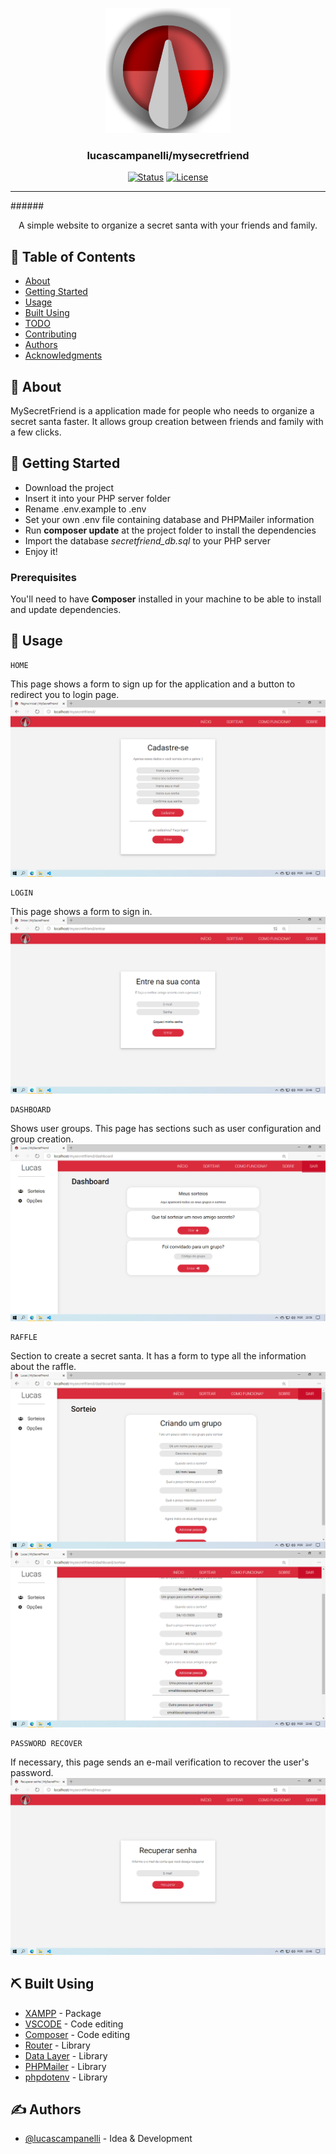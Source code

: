 <p align="center">
  <a href="" rel="noopener">
 <img width=200px height=200px src="https://github.com/lucascampanelli/MySecretFriend/blob/master/view/assets/images/logo.png?raw=true">
 </a>
</p>

<h3 align="center">lucascampanelli/mysecretfriend</h3>

<div align="center">

[![Status](https://img.shields.io/badge/status-active-success.svg)]()
[![License](https://img.shields.io/badge/license-MIT-blue.svg)](/LICENSE)

</div>

---

######<p align="center"> A simple website to organize a secret santa with your friends and family.
    <br> 
</p>

## 📝 Table of Contents

- [About](#about)
- [Getting Started](#getting_started)
- [Usage](#usage)
- [Built Using](#built_using)
- [TODO](../TODO.md)
- [Contributing](../CONTRIBUTING.md)
- [Authors](#authors)
- [Acknowledgments](#acknowledgement)

## 🧐 About <a name = "about"></a>

MySecretFriend is a application made for people who needs to organize a secret santa faster.
It allows group creation between friends and family with a few clicks.

## 🏁 Getting Started <a name = "getting_started"></a>

<ul>
<li>Download the project</li>
<li>Insert it into your PHP server folder</li>
<li>Rename .env.example to .env</li>
<li>Set your own .env file containing database and PHPMailer information</li>
<li>Run <b>composer update</b> at the project folder to install the dependencies</li>
<li>Import the database <i>secretfriend_db.sql</i> to your PHP server</li>
<li>Enjoy it!</li>
</ul>

### Prerequisites

You'll need to have <b>Composer</b> installed in your machine to be able to install and update dependencies.

## 🎈 Usage <a name="usage"></a>
```
HOME
```
This page shows a form to sign up for the application and a button to redirect you to login page.
 <img src="https://github.com/lucascampanelli/MySecretFriend/blob/master/signupView.png?raw=true">
 <br>
```
LOGIN
```
This page shows a form to sign in.
 <img src="https://github.com/lucascampanelli/MySecretFriend/blob/master/loginView.png?raw=true">
 <br>
```
DASHBOARD
```
Shows user groups. This page has sections such as user configuration and group creation.
 <img src="https://github.com/lucascampanelli/MySecretFriend/blob/master/dashboardView.png?raw=true">
 <br>
```
RAFFLE
```
Section to create a secret santa. It has a form to type all the information about the raffle.
 <img src="https://github.com/lucascampanelli/MySecretFriend/blob/master/raffleView.png?raw=true">
 <img src="https://github.com/lucascampanelli/MySecretFriend/blob/master/raffleexampleView.png?raw=true">
 <br>
```
PASSWORD RECOVER
```
If necessary, this page sends an e-mail verification to recover the user's password.
 <img src="https://github.com/lucascampanelli/MySecretFriend/blob/master/passwdrecoverView.png?raw=true">
 <br>


## ⛏️ Built Using <a name = "built_using"></a>

- [XAMPP](https://www.apachefriends.org/pt_br/index.html) - Package
- [VSCODE](https://code.visualstudio.com/) - Code editing
- [Composer](https://getcomposer.org/) - Code editing
- [Router](https://github.com/robsonvleite/router) - Library
- [Data Layer](https://github.com/robsonvleite/datalayer) - Library
- [PHPMailer](https://github.com/PHPMailer/PHPMailer) - Library
- [phpdotenv](https://github.com/vlucas/phpdotenv) - Library

## ✍️ Authors <a name = "authors"></a>

- [@lucascampanelli](https://github.com/kylelobo) - Idea & Development
